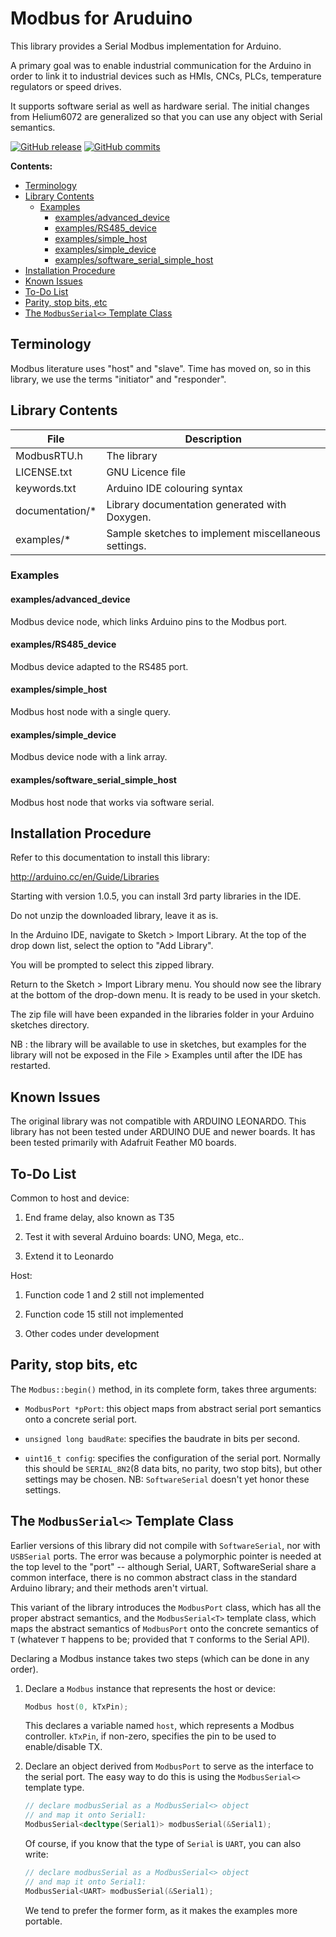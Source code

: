 # Modbus for Aruduino

This library provides a Serial Modbus implementation for Arduino.

A primary goal was to enable industrial communication for the Arduino in order to link it to industrial devices such as HMIs, CNCs, PLCs, temperature regulators or speed drives.

It supports software serial as well as hardware serial. The initial changes from Helium6072 are generalized so that you can use any object with Serial semantics.

[![GitHub release](https://img.shields.io/github/release/mcci-catena/Modbus-for-Arduino.svg)](https://github.com/mcci-catena/Modbus-for-Arudino/releases/latest) [![GitHub commits](https://img.shields.io/github/commits-since/mcci-catena/Modbus-for-Arduino/latest.svg)](https://github.com/mcci-catena/arduino-lmic/compare/V0.2.0-beta1...master)

**Contents:**

<!--
  This TOC uses the VS Code markdown TOC extension AlanWalk.markdown-toc.
  We strongly recommend updating using VS Code, the markdown-toc extension and the
  bierner.markdown-preview-github-styles extension.
-->

<!-- TOC depthFrom:2 updateOnSave:true -->

- [Terminology](#terminology)
- [Library Contents](#library-contents)
	- [Examples](#examples)
		- [examples/advanced_device](#examplesadvanced_device)
		- [examples/RS485_device](#examplesrs485_device)
		- [examples/simple_host](#examplessimple_host)
		- [examples/simple_device](#examplessimple_device)
		- [examples/software_serial_simple_host](#examplessoftware_serial_simple_host)
- [Installation Procedure](#installation-procedure)
- [Known Issues](#known-issues)
- [To-Do List](#to-do-list)
- [Parity, stop bits, etc](#parity-stop-bits-etc)
- [The `ModbusSerial<>` Template Class](#the-modbusserial-template-class)

<!-- /TOC -->

## Terminology

Modbus literature uses "host" and "slave". Time has moved on, so in this library, we use the terms "initiator" and "responder".

## Library Contents

File | Description
-----|------------
ModbusRTU.h | The library
LICENSE.txt | GNU Licence file
keywords.txt | Arduino IDE colouring syntax
documentation/* | Library documentation generated with Doxygen.
examples/* | Sample sketches to implement miscellaneous settings.

### Examples

#### examples/advanced_device

Modbus device node, which links Arduino pins to the Modbus port.

#### examples/RS485_device

Modbus device adapted to the RS485 port.

#### examples/simple_host

Modbus host node with a single query.

#### examples/simple_device

Modbus device node with a link array.

#### examples/software_serial_simple_host

Modbus host node that works via software serial.

## Installation Procedure

Refer to this documentation to install this library:

http://arduino.cc/en/Guide/Libraries

Starting with version 1.0.5, you can install 3rd party libraries in the IDE.

Do not unzip the downloaded library, leave it as is.

In the Arduino IDE, navigate to Sketch > Import Library. At the top of the drop down list, select the option to "Add Library".

You will be prompted to select this zipped library.

Return to the Sketch > Import Library menu. You should now see the library at the bottom of the drop-down menu. It is ready to be used in your sketch.

The zip file will have been expanded in the libraries folder in your Arduino sketches directory.

NB : the library will be available to use in sketches, but examples for the library will not be exposed in the File > Examples until after the IDE has restarted.

## Known Issues

The original library was not compatible with ARDUINO LEONARDO. This library has not been tested under ARDUINO DUE and newer boards. It has been tested primarily with Adafruit Feather M0 boards.

## To-Do List

Common to host and device:

1) End frame delay, also known as T35

2) Test it with several Arduino boards: UNO, Mega, etc..

3) Extend it to Leonardo

Host:

1) Function code 1 and 2 still not implemented

2) Function code 15 still not implemented

3) Other codes under development

## Parity, stop bits, etc

The `Modbus::begin()` method, in its complete form, takes three arguments:

- `ModbusPort *pPort`: this object maps from  abstract serial port semantics onto a concrete serial port.

- `unsigned long baudRate`: specifies the baudrate in bits per second.

- `uint16_t config`: specifies the configuration of the serial port. Normally this should be `SERIAL_8N2`(8 data bits, no parity, two stop bits), but other settings may be chosen. NB: `SoftwareSerial` doesn't yet honor these settings.

## The `ModbusSerial<>` Template Class

Earlier versions of this library did not compile with `SoftwareSerial`, nor with `USBSerial` ports. The error was because a polymorphic pointer is needed at the top level to the "port" -- although Serial, UART, SoftwareSerial share a common interface, there is no common abstract class in the standard Arduino library; and their methods aren't virtual.

This variant of the library introduces the `ModbusPort` class, which has all the proper abstract semantics, and the `ModbusSerial<T>` template class, which maps the abstract semantics of `ModbusPort` onto the concrete semantics of `T` (whatever `T` happens to be; provided that `T` conforms to the Serial API).

Declaring a Modbus instance takes two steps (which can be done in any order).

1. Declare a `Modbus` instance that represents the host or device:

   ```c++
   Modbus host(0, kTxPin);
   ```

   This declares a variable named `host`, which represents a Modbus controller. `kTxPin`, if non-zero, specifies the pin to be used to enable/disable TX.

2. Declare an object derived from `ModbusPort` to serve as the interface to the serial port. The easy way to do this is using the `ModbusSerial<>` template type.

   ```c++
   // declare modbusSerial as a ModbusSerial<> object
   // and map it onto Serial1:
   ModbusSerial<decltype(Serial1)> modbusSerial(&Serial1);
   ```

   Of course, if you know that the type of `Serial` is `UART`, you can also write:

   ```c++
   // declare modbusSerial as a ModbusSerial<> object
   // and map it onto Serial1:
   ModbusSerial<UART> modbusSerial(&Serial1);
   ```

   We tend to prefer the former form, as it makes the examples more portable.
